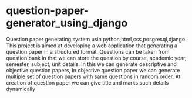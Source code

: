 # question-paper-generator_using_django
Question paper generating system usin python,html,css,posgresql,django
This project is aimed at developing a web application  that generating a question paper in a structured format.
Questions can be taken from question bank in that we can store the question by course, academic year, semester, subject, unit details. 
In this we can generate descriptive and objective question papers, In objective question paper we can generate multiple set of question papers with same questions in random order. 
At creation of question paper we can give title and marks such details dynamically
